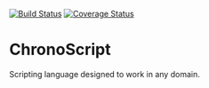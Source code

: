 [![Build Status](https://travis-ci.org/chronium/ChronoScript.svg?branch=master)](https://travis-ci.org/chronium/ChronoScript) [![Coverage Status](https://coveralls.io/repos/chronium/ChronoScript/badge.svg?branch=master)](https://coveralls.io/r/chronium/ChronoScript?branch=master)

# ChronoScript
Scripting language designed to work in any domain.
